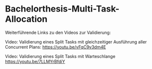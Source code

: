 # Bachelorthesis-Multi-Task-Allocation

Weiterführende Links zu den Videos zur Validierung:

Video: Validierung eines Split Tasks mit gleichzeitiger Ausführung aller Concurrent Plans:
https://youtu.be/vFqC9v3dm4E


Video: Validierung eines Split Tasks mit Warteschlange
https://youtu.be/7LLMYrBfdiY




